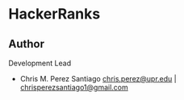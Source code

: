 ﻿# HackerRanks

**Author**
-----------------
Development Lead

 - Chris M. Perez Santiago   chris.perez@upr.edu | chrisperezsantiago1@gmail.com

